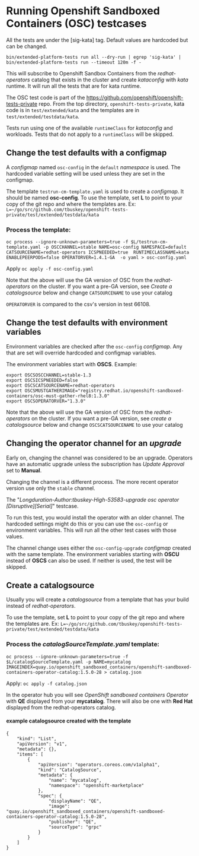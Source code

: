 
# Running Openshift Sandboxed Containers (OSC) testcases

All the tests are under the [sig-kata] tag.  Default values are hardcoded but can be changed.

```
bin/extended-platform-tests run all --dry-run | egrep 'sig-kata' | bin/extended-platform-tests run --timeout 120m -f -
```

This will subscribe to Openshift Sandbox Containers from the *redhat-operators* catalog that exists in the cluster and create *kataconfig* with *kata* runtime.  It will run all the tests that are for kata runtime.

The OSC test code is part of the https://github.com/openshift/openshift-tests-private repo.  From the top directory, `openshift-tests-private`, kata code is in  `test/extended/kata` and the templates are in `test/extended/testdata/kata`.

Tests run using one of the available `runtimeClass` for *kataconfig* and workloads. Tests that do not apply to a `runtimeClass` will be skipped.

## Change the test defaults with a configmap

A *configmap* named `osc-config` in the `default` *namespace* is used.  The hardcoded variable setting will be used unless they are set in the configmap.

The template `testrun-cm-template.yaml` is used to create a *configmap*.  It should be named **osc-config**.  To use the template, set **L** to point to your copy of the git repo and where the templates are.  Ex: `L=~/go/src/github.com/tbuskey/openshift-tests-private/test/extended/testdata/kata`


### Process the template:

`oc process --ignore-unknown-parameters=true -f $L/testrun-cm-template.yaml -p OSCCHANNEL=stable NAME=osc-config NAMESPACE=default  CATSOURCENAME=redhat-operators ICSPNEEDED=true  RUNTIMECLASSNAME=kata ENABLEPEERPODS=false OPERATORVER=1.4.1-GA  -o yaml > osc-config.yaml`

Apply `oc apply -f osc-config.yaml`

Note that the above will use the GA version of OSC from the *redhat-operators* on the cluster. If you want a pre-GA version, see *Create a catalogsource* below and change `CATSOURCENAME` to use your catalog

`OPERATORVER` is compared to the csv's version in test 66108.

## Change the test defaults with environment variables


Environment variables are checked after the `osc-config` *configmap*.  Any that are set will override hardcoded and configmap variables.

The environment variables start with **OSCS**.  Example:
```
export OSCSOSCCHANNEL=stable-1.3
export OSCSICSPNEEDED=false
export OSCSCATSOURCENAME=redhat-operators
export OSCSMUSTGATHERIMAGE="registry.redhat.io/openshift-sandboxed-containers/osc-must-gather-rhel8:1.3.0"
export OSCSOPERATORVER="1.3.0"
```

Note that the above will use the GA version of OSC from the *redhat-operators* on the cluster. If you want a pre-GA version, see *create a catalogsource* below and change `OSCSCATSOURCENAME` to use your catalog

## Changing the operator channel for an *upgrade*

Early on, changing the channel was considered to be an upgrade.  Operators have an automatic upgrade unless the subscription has *Update Approval* set to **Manual**.

Changing the channel is a different process.  The more recent operator version use only the `stable` channel.

The "*Longduration-Author:tbuskey-High-53583-upgrade osc operator [Disruptive][Serial]*" testcase.

To run this test, you would install the operator with an older channel.  The hardcoded settings might do this or you can use the `osc-config` or environment variables.  This will run all the other test cases with those values.

The channel change uses either the `osc-config-upgrade`  *configmap* created with the same template.  The environment variables starting with  **OSCU** instead of **OSCS** can also be used.  If neither is used, the test will be skipped.

## Create a catalogsource
Usually you will create a *catalogsource* from a template that has your build instead of *redhat-operators*.

To use the template, set **L** to point to your copy of the git repo and where the templates are.  Ex: `L=~/go/src/github.com/tbuskey/openshift-tests-private/test/extended/testdata/kata`

### Process the *catalogSourceTemplate.yaml* template:

`oc process --ignore-unknown-parameters=true -f $L/catalogSourceTemplate.yaml -p NAME=mycatalog IMAGEINDEX=quay.io/openshift_sandboxed_containers/openshift-sandboxed-containers-operator-catalog:1.5.0-28 > catalog.json`

Apply: `oc apply -f catalog.json`

In the operator hub you will see *OpenShift sandboxed containers Operator* with **QE** displayed from your **mycatalog**.  There will also be one with **Red Hat** displayed from the redhat-operators catalog.


#### example catalogsource created with the template
```
{
    "kind": "List",
    "apiVersion": "v1",
    "metadata": {},
    "items": [
        {
            "apiVersion": "operators.coreos.com/v1alpha1",
            "kind": "CatalogSource",
            "metadata": {
                "name": "mycatalog",
                "namespace": "openshift-marketplace"
            },
            "spec": {
                "displayName": "QE",
                "image": "quay.io/openshift_sandboxed_containers/openshift-sandboxed-containers-operator-catalog:1.5.0-28",
                "publisher": "QE",
                "sourceType": "grpc"
            }
        }
    ]
}
```



